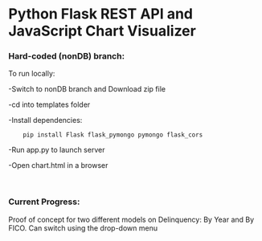 # Python Flask REST API and JavaScript Chart Visualizer

### Hard-coded (nonDB) branch:

To run locally:
 
  -Switch to nonDB branch and Download zip file
  
  -cd into templates folder
    
  -Install dependencies: 
      
        pip install Flask flask_pymongo pymongo flask_cors
  
  
  -Run app.py to launch server 
  
  
  -Open chart.html in a browser
  
  <br>
  
  ### Current Progress:
  Proof of concept for two different models on Delinquency: By Year and By FICO. 
  Can switch using the drop-down menu
  
  
  
